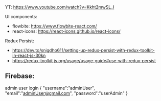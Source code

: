 YT: https://www.youtube.com/watch?v=Kkht2mwSL_I

UI components: 
- flowbite:  https://www.flowbite-react.com/
- react-icons: https://react-icons.github.io/react-icons/

Redux Persist: 
- https://dev.to/snigdho611/setting-up-redux-persist-with-redux-toolkit-in-react-js-30kn
- https://redux-toolkit.js.org/usage/usage-guide#use-with-redux-persist

Firebase:
- 

admin user login
{
  "username":"adminUser",
  "email":"adminUser@gmail.com",
  "password":"userAdmin"
}